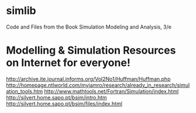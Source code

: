 simlib
======

Code and Files from the Book Simulation Modeling and Analysis, 3/e

Modelling & Simulation Resources on Internet for everyone!
======
http://archive.ite.journal.informs.org/Vol2No1/Huffman/Huffman.php
http://homepage.ntlworld.com/myjamro/research/already_in_research/simulation_tools.htm
http://www.mathtools.net/Fortran/Simulation/index.html
http://silvert.home.sapo.pt/bsim/intro.htm
http://silvert.home.sapo.pt/bsim/files/index.html



